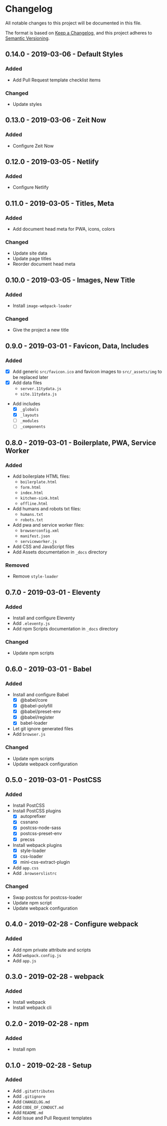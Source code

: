 # Changelog
All notable changes to this project will be documented in this file.

The format is based on [Keep a Changelog](https://keepachangelog.com/en/1.0.0/),
and this project adheres to [Semantic Versioning](https://semver.org/spec/v2.0.0.html).

<!--
## X.X.X - XXXX-XX-XX - XXXXXX

### Added
### Changed
### Deprecated
### Removed
### Fixed
### Security
-->

## 0.14.0 - 2019-03-06 - Default Styles

### Added
- Add Pull Request template checklist items

### Changed
- Update styles

## 0.13.0 - 2019-03-06 - Zeit Now

### Added
- Configure Zeit Now

## 0.12.0 - 2019-03-05 - Netlify

### Added
- Configure Netlify

## 0.11.0 - 2019-03-05 - Titles, Meta

### Added
- Add document head meta for PWA, icons, colors

### Changed
- Update site data
- Update page titles
- Reorder document head meta

## 0.10.0 - 2019-03-05 - Images, New Title

### Added
- Install `image-webpack-loader`

### Changed
- Give the project a new title

## 0.9.0 - 2019-03-01 - Favicon, Data, Includes

### Added
- [x] Add generic `src/favicon.ico` and favicon images to `src/_assets/img` to be replaced later
- [x] Add data files
	- `server.11tydata.js`
	- `site.11tydata.js`
- Add includes
	- [x] `_globals`
	- [x] `_layouts`
	- [ ] `_modules`
	- [ ] `_components`

## 0.8.0 - 2019-03-01 - Boilerplate, PWA, Service Worker

### Added
- Add boilerplate HTML files:
	- `boilerplate.html`
	- `form.html`
	- `index.html`
	- `kitchen-sink.html`
	- `offline.html`
- Add humans and robots txt files:
	- `humans.txt`
	- `robots.txt`
- Add pwa and service worker files:
	- `browserconfig.xml`
	- `manifest.json`
	- `serviceworker.js`
- Add CSS and JavaScript files
- Add Assets documentation in `_docs` directory

### Removed
- Remove `style-loader`

## 0.7.0 - 2019-03-01 - Eleventy

### Added
- Install and configure Eleventy
- Add `.eleventy.js`
- Add npm Scripts documentation in `_docs` directory

### Changed
- Update npm scripts

## 0.6.0 - 2019-03-01 - Babel

### Added
- Install and configure Babel
  - [x] @babel/core
  - [x] @babel-polyfill
  - [x] @babel/preset-env
  - [x] @babel/register
  - [x] babel-loader
- Let git ignore generated files
- Add `browser.js`

### Changed
- Update npm scripts
- Update webpack configuration

## 0.5.0 - 2019-03-01 - PostCSS

### Added
- Install PostCSS
- Install PostCSS plugins
	- [x] autoprefixer
	- [x] cssnano
	- [x] postcss-node-sass
	- [x] postcss-preset-env
	- [x] precss
- Install webpack plugins
	- [x] style-loader
	- [x] css-loader
	- [x] mini-css-extract-plugin
- Add `app.css`
- Add `.browserslistrc`

### Changed
- Swap postcss for postcss-loader
- Update npm script
- Update webpack configuration

## 0.4.0 - 2019-02-28 - Configure webpack

### Added
- Add npm private attribute and scripts
- Add `webpack.config.js`
- Add `app.js`

## 0.3.0 - 2019-02-28 - webpack

### Added
- Install webpack
- Install webpack cli

## 0.2.0 - 2019-02-28 - npm

### Added
- Install npm

## 0.1.0 - 2019-02-28 - Setup

### Added
- Add `.gitattributes`
- Add `.gitignore`
- Add `CHANGELOG.md`
- Add `CODE_OF_CONDUCT.md`
- Add `README.md`
- Add Issue and Pull Request templates
